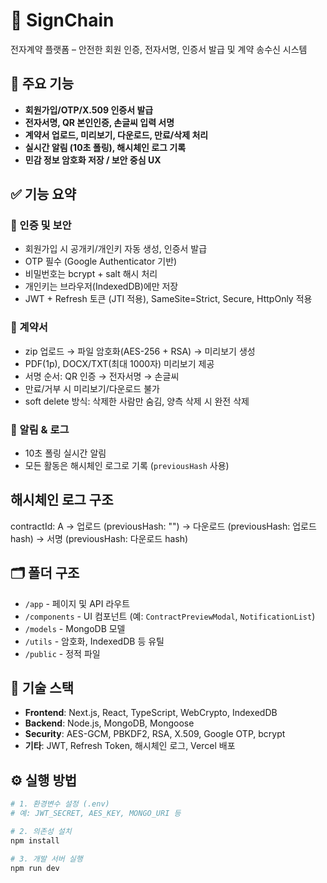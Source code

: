 # 📄 SignChain

전자계약 플랫폼 – 안전한 회원 인증, 전자서명, 인증서 발급 및 계약 송수신 시스템

## 🚀 주요 기능

- **회원가입/OTP/X.509 인증서 발급**
- **전자서명, QR 본인인증, 손글씨 입력 서명**
- **계약서 업로드, 미리보기, 다운로드, 만료/삭제 처리**
- **실시간 알림 (10초 폴링), 해시체인 로그 기록**
- **민감 정보 암호화 저장 / 보안 중심 UX**

## ✅ 기능 요약

### 🔐 인증 및 보안

- 회원가입 시 공개키/개인키 자동 생성, 인증서 발급
- OTP 필수 (Google Authenticator 기반)
- 비밀번호는 bcrypt + salt 해시 처리
- 개인키는 브라우저(IndexedDB)에만 저장
- JWT + Refresh 토큰 (JTI 적용), SameSite=Strict, Secure, HttpOnly 적용

### 📄 계약서

- zip 업로드 → 파일 암호화(AES-256 + RSA) → 미리보기 생성
- PDF(1p), DOCX/TXT(최대 1000자) 미리보기 제공
- 서명 순서: QR 인증 → 전자서명 → 손글씨
- 만료/거부 시 미리보기/다운로드 불가
- soft delete 방식: 삭제한 사람만 숨김, 양측 삭제 시 완전 삭제

### 🔔 알림 & 로그

- 10초 폴링 실시간 알림
- 모든 활동은 해시체인 로그로 기록 (`previousHash` 사용)

## 해시체인 로그 구조

contractId: A
→ 업로드 (previousHash: "")
→ 다운로드 (previousHash: 업로드 hash)
→ 서명 (previousHash: 다운로드 hash)

## 🗂️ 폴더 구조

- `/app` - 페이지 및 API 라우트
- `/components` - UI 컴포넌트 (예: `ContractPreviewModal`, `NotificationList`)
- `/models` - MongoDB 모델
- `/utils` - 암호화, IndexedDB 등 유틸
- `/public` - 정적 파일

## 🔑 기술 스택

- **Frontend**: Next.js, React, TypeScript, WebCrypto, IndexedDB
- **Backend**: Node.js, MongoDB, Mongoose
- **Security**: AES-GCM, PBKDF2, RSA, X.509, Google OTP, bcrypt
- **기타**: JWT, Refresh Token, 해시체인 로그, Vercel 배포

## ⚙️ 실행 방법

```bash
# 1. 환경변수 설정 (.env)
# 예: JWT_SECRET, AES_KEY, MONGO_URI 등

# 2. 의존성 설치
npm install

# 3. 개발 서버 실행
npm run dev

```
